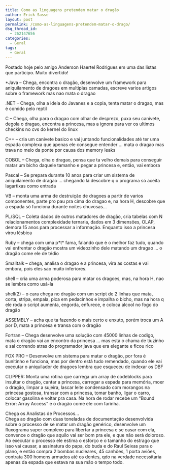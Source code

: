 ```yaml
---
title: Como as linguagens pretendem matar o dragão
author: Erick Sasse
layout: post
permalink: /como-as-linguagens-pretendem-matar-o-drago/
dsq_thread_id:
  - 262147656
categories:
  - Geral
tags:
  - Geral
---
```

Postado hoje pelo amigo Anderson Haertel Rodrigues em uma das listas que participo. Muito divertido!

*Java &#8211; Chega, encontra o drag&atilde;o, desenvolve um framework para aniquilamento de dragoes em multiplas camadas, escreve varios artigos sobre o framework mas nao mata o dragao</p> 

.NET &#8211; Chega, olha a ideia do Javanes e a copia, tenta matar o dragao, mas &eacute; comido pelo reptil

C &#8211; Chega, olha para o dragao com olhar de desprezo, puxa seu canivete, degola o dragao, encontra a princesa, mas a ignora para ver os ultimos checkins no cvs do kernel do linux

C++ &#8211; cria um canivete basico e vai juntando funcionalidades at&eacute; ter uma espada complexa que apenas ele consegue entender &#8230; mata o dragao mas trava no meio da ponte por causa dos memory leaks

COBOL &#8211; Chega, olha o dragao, pensa que ta velho demais para conseguir matar um bicho daquele tamanho e pegar a princesa e, ent&atilde;o, vai embora

Pascal &#8211; Se prepara durante 10 anos para criar um sistema de aniquilamento de dragao &#8230; chegando l&aacute; descobre q o programa s&oacute; aceita lagartixas como entrada

VB &#8211; monta uma arma de destrui&ccedil;&atilde;o de dragoes a partir de varios componentes, parte pro pau pra cima do dragao e, na hora H, descobre que a espada s&oacute; funciona durante noites chuvosas&#8230;

PL/SQL &#8211; Coleta dados de outros matadores de drag&atilde;o, cria tabelas com N relacionamentos complexidade ternaria, dados em 3 dimens&otilde;es, OLAP, demora 15 anos para processar a informa&ccedil;&atilde;o. Enquanto isso a princesa virou l&eacute;sbica

Ruby &#8211; chega com uma p\*t\* fama, falando que &eacute; o melhor faz tudo, quando vai enfrentar o drag&atilde;o mostra um videozinho dele matando um dragao &#8230; o drag&atilde;o come ele de t&eacute;dio

Smalltalk &#8211; chega, analisa o dragao e a princesa, vira as costas e vai embora, pois eles sao muito inferiores.

shell &#8211; cria uma arma poderosa para matar os dragoes, mas, na hora H, nao se lembra como us&aacute;-la

shell(2) &#8211; o cara chega no drag&atilde;o com um script de 2 linhas que mata, corta, stripa, empala, pica em pedacinhos e impalha o bicho, mas na hora q ele roda o script aumenta, engorda, enfurece, e coloca alcool no fogo do drag&atilde;o

ASSEMBLY &#8211; acha que ta fazendo o mais certo e enxuto, por&eacute;m troca um A por D, mata a princesa e transa com o drag&atilde;o

Fortran &#8211; Chega desenvolve uma solu&ccedil;&atilde;o com 45000 linhas de codigo, mata o drag&atilde;o vai ao encontro da princesa &#8230; mas esta o chama de tiuzinho e sai correndo atras do programador java que era elegante e ficou rico

FOX PRO &#8211; Desenvolve um sistema para matar o drag&atilde;o, por fora &eacute; bunitinho e funciona, mas por dentro est&aacute; tudo remendado, quando ele vai executar o aniquilador de dragoes lembra que esqueceu de indexar os DBF

CLIPPER: Monta uma rotina que carrega um array de codeblocks para insultar o drag&atilde;o, cantar a princesa, carregar a espada para mem&oacute;ria, moer o drag&atilde;o, limpar a sujeira, lascar leite condensado com morangos na princesa gostosa, transar com a princesa, tomar banho, ligar o carro, colocar gasolina e voltar pra casa. Na hora de rodar recebe um &#8220;Bound Error: Array Access&#8221; e o drag&atilde;o come ele com farinha.

Chega os Analistas de Processos&#8230;  
Chega ao drag&atilde;o com duas toneladas de documenta&ccedil;&atilde;o desenvolvida sobre o processo de se matar um drag&atilde;o gen&eacute;rico, desenvolve um fluxograma super complexo para libertar a princesa e se casar com ela, convence o drag&atilde;o que aquilo vai ser bom pra ele, e que n&atilde;o ser&aacute; doloroso. Ao executar o processo ele estima o esfor&ccedil;o e o tamanho do estrago que isso vai causar, a assinatura do papa, do buda e do Raul Seixas para o plano, e ent&atilde;o compra 2 bombas nucleares, 45 canh&otilde;es, 1 porta avi&otilde;es, contrata 300 homens armados at&eacute; os dentes, qdo na verdade necessitaria apenas da espada que estava na sua m&atilde;o o tempo todo.</em>